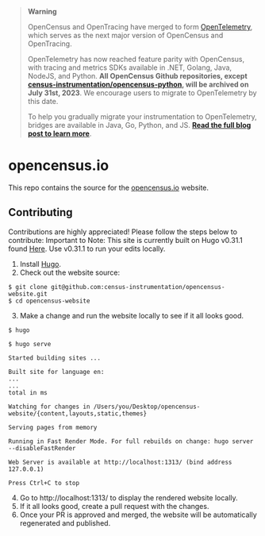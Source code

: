 > **Warning**
>
> OpenCensus and OpenTracing have merged to form [OpenTelemetry](https://opentelemetry.io), which serves as the next major version of OpenCensus and OpenTracing.
>
> OpenTelemetry has now reached feature parity with OpenCensus, with tracing and metrics SDKs available in .NET, Golang, Java, NodeJS, and Python. **All OpenCensus Github repositories, except [census-instrumentation/opencensus-python](https://github.com/census-instrumentation/opencensus-python), will be archived on July 31st, 2023**. We encourage users to migrate to OpenTelemetry by this date.
>
> To help you gradually migrate your instrumentation to OpenTelemetry, bridges are available in Java, Go, Python, and JS. [**Read the full blog post to learn more**](https://opentelemetry.io/blog/2023/sunsetting-opencensus/).

# opencensus.io

This repo contains the source for the [opencensus.io][website] website.


## Contributing

Contributions are highly appreciated! Please follow the steps below to contribute:
Important to Note: This site is currently built on Hugo v0.31.1 found [Here][version-control].
Use v0.31.1 to run your edits locally.

1. Install [Hugo][install-hugo].
2. Check out the website source:
```
$ git clone git@github.com:census-instrumentation/opencensus-website.git
$ cd opencensus-website
```
3. Make a change and run the website locally to see if it all looks good.

```
$ hugo

$ hugo serve

Started building sites ...

Built site for language en:
...
...
total in ms

Watching for changes in /Users/you/Desktop/opencensus-website/{content,layouts,static,themes}

Serving pages from memory

Running in Fast Render Mode. For full rebuilds on change: hugo server --disableFastRender

Web Server is available at http://localhost:1313/ (bind address 127.0.0.1)

Press Ctrl+C to stop
```
4. Go to http://localhost:1313/ to display the rendered website locally.
5. If it all looks good, create a pull request with the changes.
6. Once your PR is approved and merged, the website will be automatically regenerated and published.


[website]: http://opencensus.io
[install-hugo]: https://gohugo.io/getting-started/installing/
[version-control]: https://github.com/gohugoio/hugo/releases/tag/v0.31.1